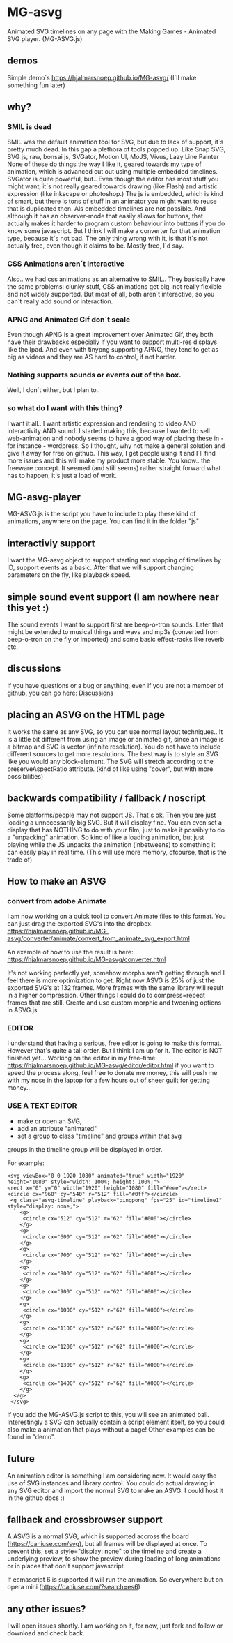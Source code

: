 # MG-asvg
Animated SVG timelines on any page with the Making Games - Animated SVG player. (MG-ASVG.js)

## demos
Simple demo´s https://hjalmarsnoep.github.io/MG-asvg/ (I´ll make something fun later)

## why?
### SMIL is dead
SMIL was the default animation tool for SVG, but due to lack of support, it´s pretty much dead.
In this gap a plethora of tools popped up. Like Snap SVG, SVG js, raw, bonsai js, SVGator, Motion UI, MoJS, Vivus, Lazy Line Painter
None of these do things the way I like it, geared towards my type of animation, which is advanced cut out using multiple embedded timelines.
SVGator is quite powerful, but..   Even though the editor has most stuff you might want, it´s not really geared towards drawing  (like Flash)  and artistic expression (like inkscape or photoshop.) The js is embedded, which is kind of smart, but there is tons of stuff in an animator you might want to reuse that is duplicated then. Als embedded timelines are not possible. And although it has an observer-mode that easily allows for buttons, that actually makes it
harder to program custom behaviour into buttons if you do know some javascript. But I think I will make a converter for that animation type, because it´s not bad. The only thing wrong with it, is that it´s not actually free, even though it claims to be. Mostly free, I´d say.

### CSS Animations aren´t interactive
Also.. we had css animations as an alternative to SMIL.. They basically have the same problems: clunky stuff, CSS animations get big, not really flexible and not widely supported. But most of all, both aren´t interactive, so you can´t really add sound or interaction.

### APNG and Animated Gif don´t scale
Even though APNG is a great improvement over Animated Gif, they both have their drawbacks especially if you want to support multi-res displays like the Ipad. And even with tinypng supporting APNG, they tend to get as big as videos and they are AS hard to control, if not harder.

### Nothing supports sounds or events out of the box.
Well, I don´t either, but I plan to..

### so what do I want with this thing?
I want it all.. I want artistic expression and rendering to video AND interactivity AND sound.
I started making this, because I wanted to sell web-animation and nobody seems to have a good way of placing these in - for instance - wordpress. 
So I thought, why not make a general solution and give it away for free on github. 
This way, I get people using it and I´ll find more issues and this will make my product more stable. You know.. the freeware concept.
It seemed (and still seems) rather straight forward what has to happen, it's just a load of work.

## MG-asvg-player
MG-ASVG.js is the script you have to include to play these kind of animations, anywhere on the page. 
You can find it in the folder "js"

## interactiviy support
I want the MG-asvg object to support starting and stopping of timelines by ID, support events as a basic.
After that we will support changing parameters on the fly, like playback speed.

## simple sound event support (I am nowhere near this yet :)
The sound events I want to support first are beep-o-tron sounds. Later that might be extended to musical things and wavs and mp3s (converted from beep-o-tron on the fly or imported) and some basic effect-racks like reverb etc.

## discussions
If you have questions or a bug or anything, even if you are not a member of github, you can go here:
[Discussions](https://github.com/HjalmarSnoep/MG-asvg/discussions/1)

## placing an ASVG on the HTML page
It works the same as any SVG, so you can use normal layout techniques.. 
It is a little bit different from using an image or animated gif, since an image is a bitmap
and SVG is vector (infinite resolution). You do not have to include different sources to get more resolutions.
The best way is to style an SVG like you would any block-element.
The SVG will stretch according to the preserveAspectRatio attribute.
(kind of like using "cover", but with more possibilities)

## backwards compatibility / fallback / noscript
Some platforms/people may not support JS. That´s ok. Then you are just loading a unnecessarily big SVG.
But it will display fine. You can even set a display that has NOTHING to do with your film, just to make it
possibly to do a "unpacking" animation. So kind of like a loading animation, but just playing while the JS unpacks the animation (inbetweens) to something
it can easily play in real time. (This will use more memory, ofcourse, that is the trade of)

## How to make an ASVG

### convert from adobe Animate
I am now working on a quick tool to convert Animate files to this format.
You can just drag the exported SVG's into the dropbox.
https://hjalmarsnoep.github.io/MG-asvg/converter/animate/convert_from_animate_svg_export.html

An example of how to use the result is here:
https://hjalmarsnoep.github.io/MG-asvg/converter.html

It's not working perfectly yet, somehow morphs aren't getting through and I feel there is more optimization to get.
Right now ASVG is 25% of just the exported SVG's at 132 frames. More frames with the same library will result in a
higher compression.
Other things I could do to compress=repeat frames that are still. Create and use custom morphic and tweening options in ASVG.js

### EDITOR
I understand that having a serious, free editor is going to make this format. However that's quite a tall order.
But I think I am up for it.
The editor is NOT finished yet... Working on the editor in my free-time:
https://hjalmarsnoep.github.io/MG-asvg/editor/editor.html
if you want to speed the process along, feel free to donate me money, this will push me with my nose in the laptop for a few hours out of sheer guilt for getting money..

### USE A TEXT EDITOR
- make or open an SVG, 
- add an attribute "animated"
- set a group to class "timeline" and groups within that svg

groups in the timeline group will be displayed in order.

For example:

```
<svg viewBox="0 0 1920 1080" animated="true" width="1920" height="1080" style="width: 100%; height: 100%;">
<rect x="0" y="0" width="1920" height="1080" fill="#eee"></rect>
<circle cx="960" cy="540" r="512" fill="#0ff"></circle>
 <g class="asvg-timeline" playback="pingpong" fps="25" id="timeline1" style="display: none;">
  	<g>
     <circle cx="512" cy="512" r="62" fill="#000"></circle>
  	</g>
  	<g>
     <circle cx="600" cy="512" r="62" fill="#000"></circle>
  	</g>
  	<g>
     <circle cx="700" cy="512" r="62" fill="#000"></circle>
  	</g>
  	<g>
     <circle cx="800" cy="512" r="62" fill="#000"></circle>
  	</g>
  	<g>
     <circle cx="900" cy="512" r="62" fill="#000"></circle>
  	</g>
  	<g>
     <circle cx="1000" cy="512" r="62" fill="#000"></circle>
  	</g>
  	<g>
     <circle cx="1100" cy="512" r="62" fill="#000"></circle>
  	</g>
  	<g>
     <circle cx="1200" cy="512" r="62" fill="#000"></circle>
  	</g>
  	<g>
     <circle cx="1300" cy="512" r="62" fill="#000"></circle>
  	</g>
  	<g>
     <circle cx="1400" cy="512" r="62" fill="#000"></circle>
  	</g>
  </g>
 </svg>
```
If you add the MG-ASVG.js script to this, you will see an animated ball.
Interestingly a SVG can actually contain a script element itself, so you could also make a animation that plays without a page!
Other examples can be found in "demo".

## future
An animation editor is something I am considering now. It would easy the use of SVG instances and library control. You could do actual drawing in any SVG editor and import the normal SVG to make an ASVG.
I could host it in the github docs :)

## fallback and crossbrowser support
A ASVG is a normal SVG, which is supported accross the board (https://caniuse.com/svg), 
but all frames will be displayed at once. 
To prevent this, set a style="display: none" to the timeline and create a underlying preview, 
to show the preview during loading of long animations or in places that don´t support javascript.

If ecmascript 6 is supported it will run the animation.
So everywhere but on opera mini (https://caniuse.com/?search=es6)

## any other issues?
I will open issues shortly. I am working on it, for now, just fork and follow or download and check back.

